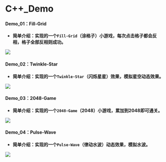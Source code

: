 # C++_Demo

#### Demo_01：Fill-Grid

- **简单介绍：实现的一个`Fill-Grid`（涂格子）小游戏，每次点击格子都会反相，格子全部反相则成功。**

![](https://gitee.com/a-wei-y/gitee-table/raw/master/img/20210531162221.png)

#### Demo_02：Twinkle-Star

- **简单介绍：实现的一个`Twinkle-Star`（闪烁星星）效果，模拟星空动态效果。**

![](https://gitee.com/a-wei-y/gitee-table/raw/master/img/20210531224657.png)

#### Demo_03：2048-Game

- **简单介绍：实现的一个`2048-Game`（2048）小游戏，累加到2048即可通关。**

![](https://gitee.com/a-wei-y/gitee-table/raw/master/img/20210601014630.png)

#### Demo_04：Pulse-Wave

- **简单介绍：实现的一个`Pulse-Wave`（律动水波）动态效果，模拟水波。**

![](https://gitee.com/a-wei-y/gitee-table/raw/master/img/20210601234121.png)
